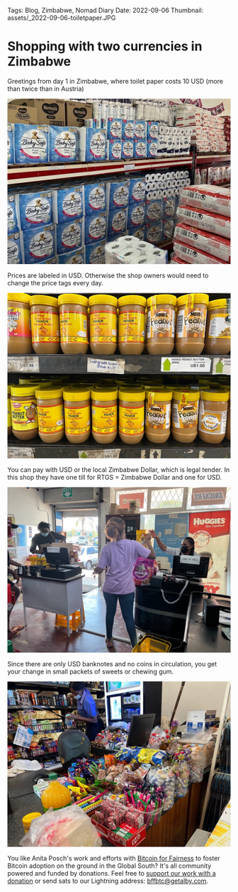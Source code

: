 Tags: Blog, Zimbabwe, Nomad Diary
Date: 2022-09-06
Thumbnail: assets/_2022-09-06-toiletpaper.JPG

# Shopping with two currencies in Zimbabwe

Greetings from day 1 in Zimbabwe, where toilet paper costs 10 USD (more than twice than in Austria) 

![](assets/_2022-09-06-toiletpaper.jpg)

Prices are labeled in USD. Otherwise the shop owners would need to change the price tags every day.

![](assets/_2022-09-06-price-usd.jpg)

You can pay with USD or the local Zimbabwe Dollar, which is legal tender. In this shop they have one till for RTGS = Zimbabwe Dollar and one for USD.

![](assets/_2022-09-06-tills.jpg)

Since there are only USD banknotes and no coins in circulation, you get your change in small packets of sweets or chewing gum.

![](assets/_2022-09-06-change.jpg)

You like Anita Posch's work and efforts with [Bitcoin for Fairness](https://bffbtc.org) to foster Bitcoin adoption on the ground in the Global South? It's all community powered and funded by donations. Feel free to [support our work with a donation](https://anita.link/donate) or send sats to our Lightning address: bffbtc@getalby.com.